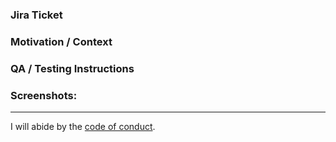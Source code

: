 ### Jira Ticket 
<!--- Add a link to the Jira ticket associated with this PR -->

### Motivation / Context
<!--- Why is this change required? Summarize the changes you made.  -->
<!--- Describe the approach to solve the problem or complete the task -->
    
### QA / Testing Instructions
<!--- List the steps required to review the changes in locally or in staging -->

### Screenshots:
<!-- Add screenshots (applicable to any UI changes) -->

___

I will abide by the [code of conduct](https://github.com/fastruby/points/blob/main/CODE_OF_CONDUCT.md).
